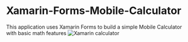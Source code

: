 # Xamarin-Forms-Mobile-Calculator
This application uses Xamarin Forms to build a simple Mobile Calculator with basic math features
![Xamarin calculator](https://github.com/MuznaAskari/Xamarin-Forms-Mobile-Calculator/assets/96460910/b3d00ea1-c1c2-4081-a9f2-f9949e94428e)
